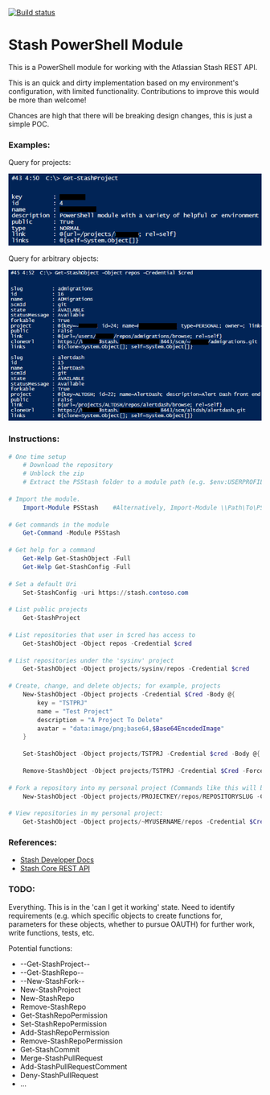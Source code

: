 [![Build status](https://ci.appveyor.com/api/projects/status/pq7kyu84crviig2q/branch/master?svg=true)](https://ci.appveyor.com/project/RamblingCookieMonster/psstash)

Stash PowerShell Module
=============

This is a PowerShell module for working with the Atlassian Stash REST API.

This is an quick and dirty implementation based on my environment's configuration, with limited functionality.  Contributions to improve this would be more than welcome!

Chances are high that there will be breaking design changes, this is just a simple POC.

### Examples:

Query for projects:

![Public projects](/Media/PublicProjects.png)

Query for arbitrary objects:

![Objects](/Media/repos.png)

### Instructions:

```PowerShell
# One time setup
    # Download the repository
    # Unblock the zip
    # Extract the PSStash folder to a module path (e.g. $env:USERPROFILE\Documents\WindowsPowerShell\Modules\)

# Import the module.
    Import-Module PSStash    #Alternatively, Import-Module \\Path\To\PSStash

# Get commands in the module
    Get-Command -Module PSStash

# Get help for a command
    Get-Help Get-StashObject -Full
    Get-Help Get-StashConfig -Full

# Set a default Uri
    Set-StashConfig -uri https://stash.contoso.com

# List public projects
    Get-StashProject

# List repositories that user in $cred has access to
    Get-StashObject -Object repos -Credential $cred

# List repositories under the 'sysinv' project
    Get-StashObject -Object projects/sysinv/repos -Credential $cred

# Create, change, and delete objects; for example, projects
    New-StashObject -Object projects -Credential $Cred -Body @{
        key = "TSTPRJ"
        name = "Test Project"
        description = "A Project To Delete"
        avatar = "data:image/png;base64,$Base64EncodedImage"
    }

    Set-StashObject -Object projects/TSTPRJ -Credential $cred -Body @{ description = "MODIFIED DESCRIPTION!" } -Force

    Remove-StashObject -Object projects/TSTPRJ -Credential $Cred -Force

# Fork a repository into my personal project (Commands like this will be broken out into independent functions at some point):
    New-StashObject -Object projects/PROJECTKEY/repos/REPOSITORYSLUG -Credential $Cred -body @{name=$null}

# View repositories in my personal project:
    Get-StashObject -Object projects/~MYUSERNAME/repos -Credential $Cred

```

### References:

* [Stash Developer Docs](https://developer.atlassian.com/stash/docs/latest/)
* [Stash Core REST API](https://developer.atlassian.com/static/rest/stash/3.9.2/stash-rest.html)

### TODO:

Everything. This is in the 'can I get it working' state. Need to identify requirements (e.g. which specific objects to create functions for, parameters for these objects, whether to pursue OAUTH) for further work, write functions, tests, etc.

Potential functions:

* --Get-StashProject--
* --Get-StashRepo--
* --New-StashFork--
* New-StashProject
* New-StashRepo
* Remove-StashRepo
* Get-StashRepoPermission
* Set-StashRepoPermission
* Add-StashRepoPermission
* Remove-StashRepoPermission
* Get-StashCommit
* Merge-StashPullRequest
* Add-StashPullRequestComment
* Deny-StashPullRequest
* ...